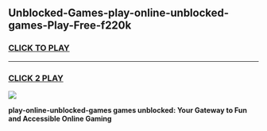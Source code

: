 
## Unblocked-Games-play-online-unblocked-games-Play-Free-f220k
<h3>
<a href="https://premium76.site?title=play-online-unblocked-games&ref=18A1">CLICK TO PLAY</a></h3>
<hr>

<h3>
<a href="https://premium76.site?title=play-online-unblocked-games&ref=18A1">CLICK 2 PLAY</a>
  
</h3>

<a href="https://premium76.site?title=play-online-unblocked-games&ref=18A1"><img src="https://clearcache.store/games.png"></a>


**play-online-unblocked-games games unblocked: Your Gateway to Fun and Accessible Online Gaming**
